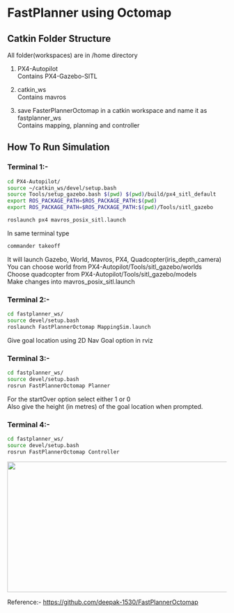 # FastPlanner using Octomap 

## Catkin Folder Structure
All folder(workspaces) are in /home directory
1. PX4-Autopilot\
  Contains PX4-Gazebo-SITL
  
2. catkin_ws\
  Contains mavros
  
3. save FasterPlannerOctomap in a catkin workspace and name it as fastplanner_ws\
  Contains mapping, planning and controller


## How To Run Simulation

### Terminal 1:-
```bash
cd PX4-Autopilot/
source ~/catkin_ws/devel/setup.bash
source Tools/setup_gazebo.bash $(pwd) $(pwd)/build/px4_sitl_default
export ROS_PACKAGE_PATH=$ROS_PACKAGE_PATH:$(pwd)
export ROS_PACKAGE_PATH=$ROS_PACKAGE_PATH:$(pwd)/Tools/sitl_gazebo

roslaunch px4 mavros_posix_sitl.launch
```

In same terminal type
```bash
commander takeoff
```

It will launch Gazebo, World, Mavros, PX4, Quadcopter(iris_depth_camera)\
You can choose world from PX4-Autopilot/Tools/sitl_gazebo/worlds\
Choose quadcopter from PX4-Autopilot/Tools/sitl_gazebo/models\
Make changes into mavros_posix_sitl.launch

### Terminal 2:-
```bash
cd fastplanner_ws/
source devel/setup.bash
roslaunch FastPlannerOctomap MappingSim.launch
```
Give goal location using 2D Nav Goal option in rviz

### Terminal 3:-
```bash
cd fastplanner_ws/
source devel/setup.bash
rosrun FastPlannerOctomap Planner
```
For the startOver option select either 1 or 0\
Also give the height (in metres) of the goal location when prompted.

### Terminal 4:-
```bash
cd fastplanner_ws/
source devel/setup.bash
rosrun FastPlannerOctomap Controller
```
<img src="https://github.com/Garuda-IIITH-RRC/Octomap_FastPlanner_simulation/blob/main/fast_sim.gif" width="1000" height="300">

Reference:- https://github.com/deepak-1530/FastPlannerOctomap
